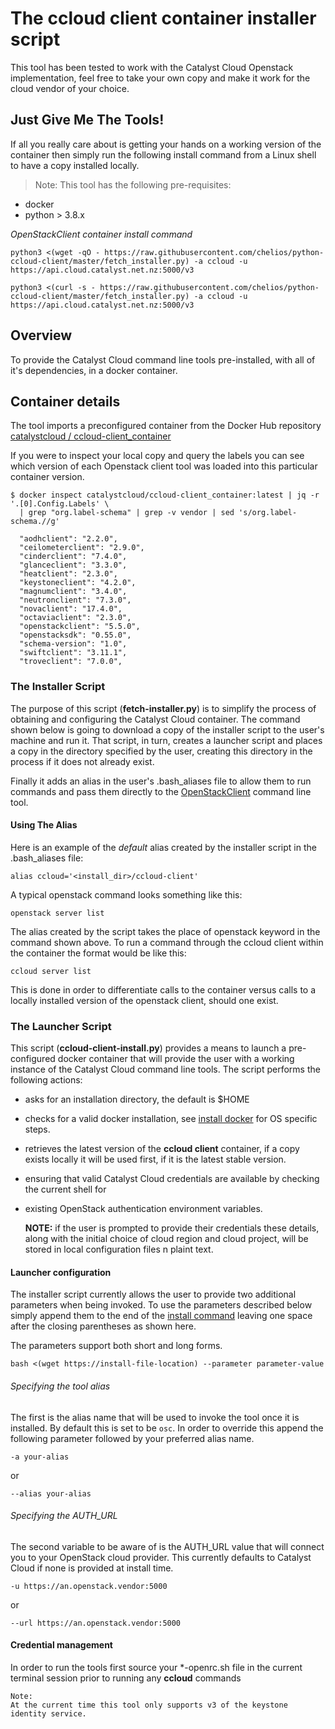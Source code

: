 # The ccloud client container installer script

This tool has been tested to work with the Catalyst Cloud Openstack implementation, feel free to
take your own copy and make it work for the cloud vendor of your choice.

## Just Give Me The Tools!
If all you really care about is getting your hands on a working version of the container then
simply run the following install command from a Linux shell to have a copy installed locally.

> Note:
  This tool has the following pre-requisites:
  - docker
  - python > 3.8.x

*OpenStackClient container install command*

<a name="install-command-wget">

```
python3 <(wget -qO - https://raw.githubusercontent.com/chelios/python-ccloud-client/master/fetch_installer.py) -a ccloud -u https://api.cloud.catalyst.net.nz:5000/v3
```
</a>

<a name="install-command-curl">

```
python3 <(curl -s - https://raw.githubusercontent.com/chelios/python-ccloud-client/master/fetch_installer.py) -a ccloud -u https://api.cloud.catalyst.net.nz:5000/v3
```
</a>

## Overview
To provide the Catalyst Cloud command line tools pre-installed, with all of it's dependencies, in a
docker container.

## Container details

The tool imports a preconfigured container from the Docker Hub repository
[catalystcloud / ccloud-client_container](https://hub.docker.com/repository/docker/catalystcloud/ccloud-client_container)

If you were to inspect your local copy and query the labels you can see which version of each Openstack client tool was loaded into this particular container version.

``` shell
$ docker inspect catalystcloud/ccloud-client_container:latest | jq -r '.[0].Config.Labels' \
  | grep "org.label-schema" | grep -v vendor | sed 's/org.label-schema.//g'

  "aodhclient": "2.2.0",
  "ceilometerclient": "2.9.0",
  "cinderclient": "7.4.0",
  "glanceclient": "3.3.0",
  "heatclient": "2.3.0",
  "keystoneclient": "4.2.0",
  "magnumclient": "3.4.0",
  "neutronclient": "7.3.0",
  "novaclient": "17.4.0",
  "octaviaclient": "2.3.0",
  "openstackclient": "5.5.0",
  "openstacksdk": "0.55.0",
  "schema-version": "1.0",
  "swiftclient": "3.11.1",
  "troveclient": "7.0.0",

```

### The Installer Script
The purpose of this script (__fetch-installer.py__) is to simplify the process of obtaining and
configuring the Catalyst Cloud container. The command shown below is going to download a copy of
the installer script to the user's machine and run it. That script, in turn, creates a launcher
script and places a copy in the directory specified by the user, creating this directory in the
process if it does not already exist.

Finally it adds an alias in the user's .bash_aliases file to allow them to run commands and pass
them directly to the [OpenStackClient](https://docs.openstack.org/python-openstackclient/latest/)
command line tool.

#### Using The Alias
Here is an example of the _default_ alias created by the installer script in the .bash_aliases
file:

```
alias ccloud='<install_dir>/ccloud-client'
```
A typical openstack command looks something like this:

```
openstack server list
```

The alias created by the script takes the place of openstack keyword in the command shown above.
To run a command through the ccloud client within the container the format would be like this:

```
ccloud server list
```

This is done in order to differentiate calls to the container versus calls to a locally installed
version of the openstack client, should one exist.

### The Launcher Script
This script (__ccloud-client-install.py__) provides a means to launch a pre-configured docker
container that will provide the user with a working instance of the Catalyst Cloud command line
tools. The script performs the following actions:

- asks for an installation directory, the default is $HOME
- checks for a valid docker installation, see [install docker](https://docs.docker.com/install/)
  for OS specific steps.
- retrieves the latest version of the **ccloud client** container, if a copy exists locally it
  will be used first, if it is the latest stable version.
- ensuring that valid Catalyst Cloud credentials are available by checking the current shell for
- existing OpenStack authentication environment variables.


  __NOTE:__ if the user is prompted to provide their credentials these details, along with the
  initial choice of cloud region and cloud project, will be stored in local configuration files
  n plaint text.

#### Launcher configuration

The installer script currently allows the user to provide two additional parameters when being
invoked. To use the parameters described below simply append them to the end of the
[install command](#install-command) leaving one space after the closing parentheses as shown here.

The parameters support both short and long forms.

```
bash <(wget https://install-file-location) --parameter parameter-value
```

###### Specifying the tool alias

The first is the alias name that will be used to invoke the tool once it is installed. By default
this is set to be ``osc``. In order to override this append the following parameter followed by
your preferred alias name.

```
-a your-alias
```
or
```
--alias your-alias
```

###### Specifying the AUTH_URL

The second variable to be aware of is the AUTH_URL value that will connect you to your OpenStack
cloud provider. This currently defaults to Catalyst Cloud if none is provided at install time.

```
-u https://an.openstack.vendor:5000
```
or
```
--url https://an.openstack.vendor:5000
```

#### Credential management

In order to run the tools first source your *-openrc.sh file in the current terminal session prior
to running any **ccloud** commands

```
Note:
At the current time this tool only supports v3 of the keystone identity service.

```
